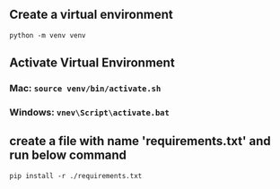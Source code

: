 ##  Create a virtual environment
```python -m venv venv```

## Activate Virtual Environment
### Mac: ```source venv/bin/activate.sh```
### Windows: ```vnev\Script\activate.bat```


## create a file with name 'requirements.txt' and run below command
```pip install -r ./requirements.txt```